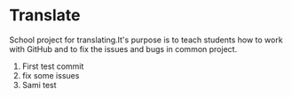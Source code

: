 # Translate
School project for translating.It's purpose is to teach students how to work with GitHub and to fix the issues and bugs in common project.
1. First test commit
2. fix some issues
3. Sami test
